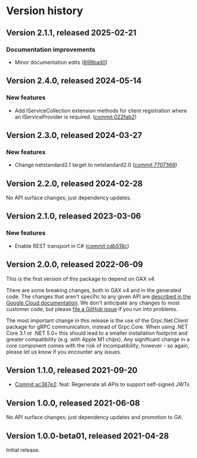 # Version history

## Version 2.1.1, released 2025-02-21


### Documentation improvements

* Minor documentation edits ([899bad0](https://github.com/ldetmer/google-cloud-dotnet/commit/899bad09e4629a5e228c9d616702c0594f05cc18))

## Version 2.4.0, released 2024-05-14

### New features

- Add IServiceCollection extension methods for client registration where an IServiceProvider is required. ([commit 022fab2](https://github.com/googleapis/google-cloud-dotnet/commit/022fab203f28fb9c608972af7f8b83f571ae5694))

## Version 2.3.0, released 2024-03-27

### New features

- Change netstandard2.1 target to netstandard2.0 ([commit 7707366](https://github.com/googleapis/google-cloud-dotnet/commit/77073662b153c73c7f9a869ede1376f4c7a12661))

## Version 2.2.0, released 2024-02-28

No API surface changes; just dependency updates.

## Version 2.1.0, released 2023-03-06

### New features

- Enable REST transport in C# ([commit cdb518c](https://github.com/googleapis/google-cloud-dotnet/commit/cdb518c3524106ea73f0e546557a0180589ca3b0))

## Version 2.0.0, released 2022-06-09

This is the first version of this package to depend on GAX v4.

There are some breaking changes, both in GAX v4 and in the generated
code. The changes that aren't specific to any given API are [described in the Google Cloud
documentation](https://cloud.google.com/dotnet/docs/reference/help/breaking-gax4).
We don't anticipate any changes to most customer code, but please [file a
GitHub issue](https://github.com/googleapis/google-cloud-dotnet/issues/new/choose)
if you run into problems.

The most important change in this release is the use of the Grpc.Net.Client package
for gRPC communication, instead of Grpc.Core. When using .NET Core 3.1 or .NET 5.0+
this should lead to a smaller installation footprint and greater compatibility (e.g.
with Apple M1 chips). Any significant change in a core component comes with the risk
of incompatibility, however - so again, please let us know if you encounter any
issues.

## Version 1.1.0, released 2021-09-20

- [Commit ac367e2](https://github.com/googleapis/google-cloud-dotnet/commit/ac367e2): feat: Regenerate all APIs to support self-signed JWTs

## Version 1.0.0, released 2021-06-08

No API surface changes; just dependency updates and promotion to GA.

## Version 1.0.0-beta01, released 2021-04-28

Initial release.
